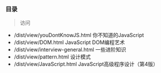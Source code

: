 ### 目录

> 访问

- /dist/view/youDontKnowJS.html 你不知道的JavaScript
- /dist/view/DOM.html JavaScript DOM编程艺术
- /dist/view/interview-general.html 一些进阶知识
- /dist/view/pattern.html 设计模式
- /dist/view/JavaScript.html JavaScript高级程序设计（第4版）